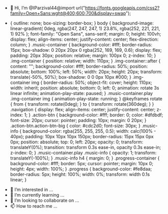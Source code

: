 - 👋 Hi, I’m @IParzival44@import url("https://fonts.googleapis.com/css2?family=Open+Sans:wght@400;600;700&display=swap");
* {
outline: none;
box-sizing: border-box;
}
body {
background-image: linear-gradient(
0deg,
rgba(247, 247, 247, 1) 23.8%,
rgba(252, 221, 221, 1) 92%
);
font-family: "Open Sans", sans-serif;
margin: 0;
height: 100vh;
display: flex;
align-items: center;
justify-content: center;
flex-direction: column;
}
.music-container {
background-color: #fff;
border-radius: 15px;
box-shadow: 0 20px 20px 0 rgba(252, 169, 169, 0.6);
display: flex;
padding: 20px 30px;
position: relative;
margin: 100px 0;
z-index: 10;
}
.img-container {
position: relative;
width: 110px;
}
.img-container::after {
content: "";
background-color: #fff;
border-radius: 50%;
position: absolute;
bottom: 100%;
left: 50%;
width: 20px;
height: 20px;
transform: translate(-50%, 50%);
box-shadow: 0 0 0px 10px #000;
}
.img-container img {
border-radius: 50%;
object-fit: cover;
height: 110px;
width: inherit;
position: absolute;
bottom: 0;
left: 0;
animation: rotate 3s linear infinite;
animation-play-state: paused;
}
.music-container.play .img-container img {
animation-play-state: running;
}
@keyframes rotate {
from {
transform: rotate(0deg);
}
to {
transform: rotate(360deg);
}
}
.navigation {
display: flex;
align-items: center;
justify-content: center;
z-index: 1;
}
.action-btn {
background-color: #fff;
border: 0;
color: #dfdbdf;
font-size: 20px;
cursor: pointer;
padding: 10px;
margin: 0 20px;
}
.action-btn.action-btn-big {
color: #cdc2d0;
font-size: 30px;
}
.music-info {
background-color: rgba(255, 255, 255, 0.5);
width: calc(100% - 40px);
padding: 10px 10px 10px 150px;
border-radius: 15px 15px 0px 0px;
position: absolute;
top: 0;
left: 20px;
opacity: 0;
transform: translateY(0%);
transition: transform 0.3s ease-in, opacity 0.3s ease-in;
z-index: 0;
}
.music-container.play .music-info {
opacity: 1;
transform: translateY(-100%);
}
.music-info h4 {
margin: 0;
}
.progress-container {
background-color: #fff;
border: 5px;
cursor: pointer;
margin: 10px 0;
height: 4px;
width: 100%;
}
.progress {
background-color: #fe8daa;
border-radius: 5px;
height: 100%;
width: 0%;
transform: width 0.1s linear;
}
- 👀 I’m interested in ...
- 🌱 I’m currently learning ...
- 💞️ I’m looking to collaborate on ...
- 📫 How to reach me ...

<!---
IParzival44/IParzival44 is a ✨ special ✨ repository because its `README.md` (this file) appears on your GitHub profile.
You can click the Preview link to take a look at your changes.
--->
